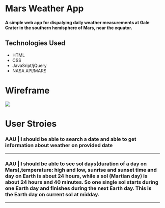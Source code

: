 # Mars Weather App
#### A simple web app for dispalying daily weather measurements at Gale Crater in the southern hemisphere of Mars, near the equator. 
## Technologies Used
- HTML
- CSS
- JavaSript/jQuery
- NASA API/MARS
# Wireframe
![](https://i.imgur.com/ANBRPTA.png)



# User Stroies
### AAU | I should be able to search a date and able to get information about weather on provided date
***
### AAU | I should be able to see sol days(duration of a day on Mars),temperature: high and low, sunrise and sunset time and day on Earth is about 24 hours, while a sol (Martian day) is about 24 hours and 40 minutes. So one single sol starts during one Earth day and finishes during the next Earth day. This is the Earth day on current sol at midday.
***

